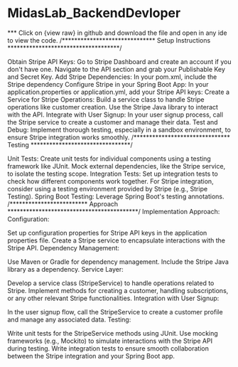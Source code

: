 # MidasLab_BackendDevloper


*** Click on {view raw} in github and download the file and open in any ide to view the code. /****************************** Setup Instructions ************************************/

Obtain Stripe API Keys: Go to Stripe Dashboard and create an account if you don't have one. Navigate to the API section and grab your Publishable Key and Secret Key.
Add Stripe Dependencies: In your pom.xml, include the Stripe dependency
Configure Stripe in your Spring Boot App: In your application.properties or application.yml, add your Stripe API keys:
Create a Service for Stripe Operations: Build a service class to handle Stripe operations like customer creation. Use the Stripe Java library to interact with the API.
Integrate with User Signup: In your user signup process, call the Stripe service to create a customer and manage their data.
Test and Debug: Implement thorough testing, especially in a sandbox environment, to ensure Stripe integration works smoothly.
/******************************* Testing ********************************/

Unit Tests: Create unit tests for individual components using a testing framework like JUnit. Mock external dependencies, like the Stripe service, to isolate the testing scope.
Integration Tests: Set up integration tests to check how different components work together. For Stripe integration, consider using a testing environment provided by Stripe (e.g., Stripe Testing).
Spring Boot Testing: Leverage Spring Boot's testing annotations. /************************* Approach ******************************************/
Implementation Approach: Configuration:

Set up configuration properties for Stripe API keys in the application properties file. Create a Stripe service to encapsulate interactions with the Stripe API. Dependency Management:

Use Maven or Gradle for dependency management. Include the Stripe Java library as a dependency. Service Layer:

Develop a service class (StripeService) to handle operations related to Stripe. Implement methods for creating a customer, handling subscriptions, or any other relevant Stripe functionalities. Integration with User Signup:

In the user signup flow, call the StripeService to create a customer profile and manage any associated data. Testing:

Write unit tests for the StripeService methods using JUnit. Use mocking frameworks (e.g., Mockito) to simulate interactions with the Stripe API during testing. Write integration tests to ensure smooth collaboration between the Stripe integration and your Spring Boot app.
